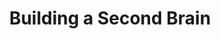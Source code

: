 ---
title: "Building a Second Brain"
cover: "images/reading/building-a-second-brain.jpeg"
publishDate: 2022-11-15
authors: "Tiago Forte"
categories: ["business"]
---